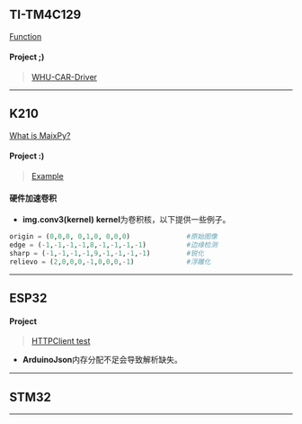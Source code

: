 ## TI-TM4C129
[Function]()
#### Project ;)
> [WHU-CAR-Driver](https://github.com/Pansamic/WHUCAR-Driver.git)
***
## K210
[What is MaixPy?](https://wiki.sipeed.com/soft/maixpy3/zh/index.html)
#### Project :)
> [Example]()

#### 硬件加速卷积
* **img.conv3(kernel)**
**kernel**为卷积核，以下提供一些例子。
```python
origin = (0,0,0, 0,1,0, 0,0,0)              #原始图像
edge = (-1,-1,-1,-1,8,-1,-1,-1,-1)          #边缘检测
sharp = (-1,-1,-1,-1,9,-1,-1,-1,-1)         #锐化
relievo = (2,0,0,0,-1,0,0,0,-1)             #浮雕化
```
***

## ESP32
#### Project
> [HTTPClient test](https://github.com/Dark-be/2023-ESP32)

* **ArduinoJson**内存分配不足会导致解析缺失。
***
## STM32

***